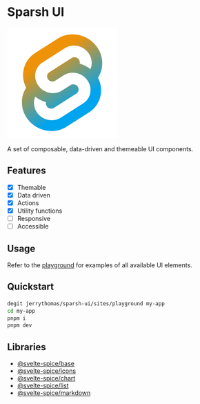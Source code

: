 # Sparsh UI

![Sparsh](docs/sparsh.svg)

A set of composable, data-driven and themeable UI components.

## Features

- [x] Themable
- [x] Data driven
- [x] Actions
- [x] Utility functions
- [ ] Responsive
- [ ] Accessible

## Usage

Refer to the [playground](sites/playground) for examples of all available UI elements.

## Quickstart

```bash
degit jerrythomas/sparsh-ui/sites/playground my-app
cd my-app
pnpm i
pnpm dev
```

## Libraries

- [@svelte-spice/base](packages/base)
- [@svelte-spice/icons](packages/icons)
- [@svelte-spice/chart](packages/chart)
- [@svelte-spice/list](packages/list)
- [@svelte-spice/markdown](packages/markdown)
